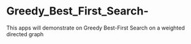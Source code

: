 # Greedy_Best_First_Search-
This apps will demonstrate on Greedy Best-First Search on a weighted directed graph
